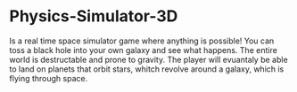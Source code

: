 # Physics-Simulator-3D
Is a real time space simulator game where anything is possible! You can toss a black hole into your own galaxy and see what happens. The entire world is destructable and prone to gravity. The player will evuantaly be able to land on planets that orbit stars, whitch revolve around a galaxy, which is flying through space.
